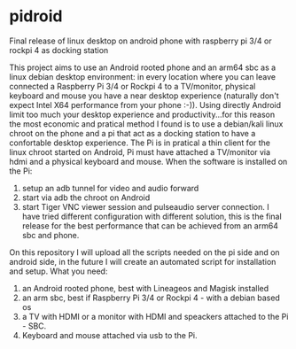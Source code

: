 # pidroid
Final release of linux desktop on android phone with raspberry pi 3/4 or rockpi 4 as docking station

This project aims to use an Android rooted phone and an arm64 sbc as a linux debian desktop environment: in every location where you can leave connected a Raspberry Pi 3/4 or Rockpi 4 to a TV/monitor, physical keyboard and mouse you have a near desktop experience (naturally don't expect Intel X64 performance from your phone :-)). 
Using directly Android limit too much your desktop experience and productivity...for this reason the most economic and pratical method I found is to use a debian/kali linux chroot on the phone and a pi that act as a docking station to have a confortable desktop experience.
The Pi is in pratical a thin client for the linux chroot started on Android, Pi must have attached a TV/monitor via hdmi and a physical keyboard and mouse.
When the software is installed on the Pi:
1. setup an adb tunnel for video and audio forward
2. start via adb the chroot on Android
3. start Tiger VNC viewer session and pulseaudio server connection.
I have tried different configuration with different solution, this is the final release for the best performance that can be achieved from an arm64 sbc and phone.

On this repository I will upload all the scripts needed on the pi side and on android side, in the future I will create an automated script for installation and setup. 
What you need:
1. an Android rooted phone, best with Lineageos and Magisk installed
2. an arm sbc, best if Raspberry Pi 3/4 or Rockpi 4 - with a debian based os
3. a TV with HDMI  or a monitor with HDMI and speackers attached to the Pi - SBC.
4. Keyboard and mouse attached via usb to the Pi.

